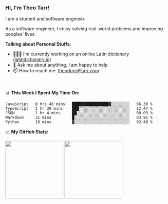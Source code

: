### Hi, I'm Theo Tarr!

I am a student and software engineer. 

As a software engineer, I enjoy solving real-world problems and improving peoples' lives.

**Talking about Personal Stuffs:**

- 👨🏻‍💻 I’m currently working on an online Latin dictionary ([latindictionary.io](https://www.latindictionary.io))
- 💬 Ask me about anything, I am happy to help
- 📫 How to reach me: theodore@tarr.com

</br>

📊 **This Week I Spent My Time On:**
<!--START_SECTION:waka-->
```text
JavaScript   8 hrs 48 mins   ████████████████▓░░░░░░░░   66.30 % 
TypeScript   1 hr 39 mins    ███░░░░░░░░░░░░░░░░░░░░░░   12.47 % 
JSON         1 hr 4 mins     ██░░░░░░░░░░░░░░░░░░░░░░░   08.03 % 
Markdown     31 mins         █░░░░░░░░░░░░░░░░░░░░░░░░   03.91 % 
Python       19 mins         ▓░░░░░░░░░░░░░░░░░░░░░░░░   02.40 % 
```
<!--END_SECTION:waka-->


📈 **My GitHub Stats:**

<p>
  <img height="180em" src="https://github-readme-stats.vercel.app/api?username=theotarr&show_icons=true&hide_border=true&&count_private=true&include_all_commits=true&theme=radical" />
  <img height="180em" src="https://github-readme-stats.vercel.app/api/top-langs/?username=theotarr&exclude_repo=KNN-Image-Classification&show_icons=true&hide_border=true&layout=compact&langs_count=8&theme=radical"/>
</p>
